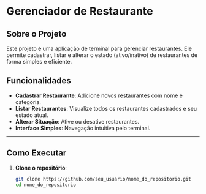 # Gerenciador de Restaurante

## Sobre o Projeto

Este projeto é uma aplicação de terminal para gerenciar restaurantes. Ele permite cadastrar, listar e alterar o estado (ativo/inativo) de restaurantes de forma simples e eficiente.

## Funcionalidades

- **Cadastrar Restaurante**: Adicione novos restaurantes com nome e categoria.
- **Listar Restaurantes**: Visualize todos os restaurantes cadastrados e seu estado atual.
- **Alterar Situação**: Ative ou desative restaurantes.
- **Interface Simples**: Navegação intuitiva pelo terminal.

---

## Como Executar

1. **Clone o repositório**:
   ```bash
   git clone https://github.com/seu_usuario/nome_do_repositorio.git
   cd nome_do_repositorio
   ```
